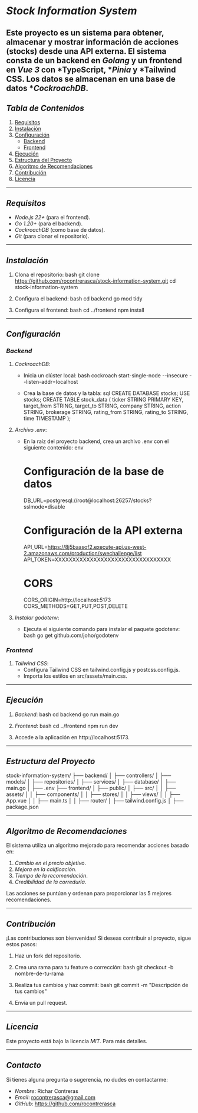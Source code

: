 # *Stock Information System*

Este proyecto es un sistema para obtener, almacenar y mostrar información de acciones (stocks) desde una API externa. El sistema consta de un backend en *Golang* y un frontend en *Vue 3* con *TypeScript, **Pinia* y *Tailwind CSS. Los datos se almacenan en una base de datos **CockroachDB*.
---

## *Tabla de Contenidos*

1. [Requisitos](#requisitos)
2. [Instalación](#instalación)
3. [Configuración](#configuración)
   - [Backend](#backend)
   - [Frontend](#frontend)
4. [Ejecución](#ejecución)
5. [Estructura del Proyecto](#estructura-del-proyecto)
6. [Algoritmo de Recomendaciones](#algoritmo-de-recomendaciones)
7. [Contribución](#contribución)
8. [Licencia](#licencia)

---

## *Requisitos*

- *Node.js 22+* (para el frontend).
- *Go 1.20+* (para el backend).
- *CockroachDB* (como base de datos).
- *Git* (para clonar el repositorio).

---

## *Instalación*

1. Clona el repositorio:
   bash
   git clone https://github.com/rocontrerasca/stock-information-system.git
   cd stock-information-system
   

2. Configura el backend:
   bash
   cd backend
   go mod tidy
   

3. Configura el frontend:
   bash
   cd ../frontend
   npm install
   

---

## *Configuración*

### *Backend*

1. *CockroachDB*:
   - Inicia un clúster local:
     bash
     cockroach start-single-node --insecure --listen-addr=localhost
     
   - Crea la base de datos y la tabla:
     sql
     CREATE DATABASE stocks;
     USE stocks;
     CREATE TABLE stock_data (
         ticker STRING PRIMARY KEY,
         target_from STRING,
         target_to STRING,
         company STRING,
         action STRING,
         brokerage STRING,
         rating_from STRING,
         rating_to STRING,
         time TIMESTAMP
     );
     

2. *Archivo .env*:
   - En la raíz del proyecto backend, crea un archivo .env con el siguiente contenido:
     env
     # Configuración de la base de datos
     DB_URL=postgresql://root@localhost:26257/stocks?sslmode=disable

     # Configuración de la API externa
     API_URL=https://8j5baasof2.execute-api.us-west-2.amazonaws.com/production/swechallenge/list
     API_TOKEN=XXXXXXXXXXXXXXXXXXXXXXXXXXXXXXXXX
     
     # CORS
     CORS_ORIGIN=http://localhost:5173
     CORS_METHODS=GET,PUT,POST,DELETE

3. *Instalar godotenv*:
   - Ejecuta el siguiente comando para instalar el paquete godotenv:
     bash
     go get github.com/joho/godotenv
     

### *Frontend*

1. *Tailwind CSS*:
   - Configura Tailwind CSS en tailwind.config.js y postcss.config.js.
   - Importa los estilos en src/assets/main.css.

---

## *Ejecución*

1. *Backend*:
   bash
   cd backend
   go run main.go
   

2. *Frontend*:
   bash
   cd ../frontend
   npm run dev
   

3. Accede a la aplicación en http://localhost:5173.

---

## *Estructura del Proyecto*


stock-information-system/
├── backend/
│   ├── controllers/
│   ├── models/
│   ├── repositories/
│   ├── services/
│   ├── database/
│   ├── main.go
│   ├── .env
├── frontend/
│   ├── public/
│   ├── src/
│   │   ├── assets/
│   │   ├── components/
│   │   ├── stores/
│   │   ├── views/
│   │   ├── App.vue
│   │   ├── main.ts
│   │   ├── router/
│   ├── tailwind.config.js
│   ├── package.json


---

## *Algoritmo de Recomendaciones*

El sistema utiliza un algoritmo mejorado para recomendar acciones basado en:

1. *Cambio en el precio objetivo*.
2. *Mejora en la calificación*.
3. *Tiempo de la recomendación*.
4. *Credibilidad de la correduría*.

Las acciones se puntúan y ordenan para proporcionar las 5 mejores recomendaciones.

---

## *Contribución*

¡Las contribuciones son bienvenidas! Si deseas contribuir al proyecto, sigue estos pasos:

1. Haz un fork del repositorio.
2. Crea una rama para tu feature o corrección:
   bash
   git checkout -b nombre-de-tu-rama
   
3. Realiza tus cambios y haz commit:
   bash
   git commit -m "Descripción de tus cambios"
   
4. Envía un pull request.

---

## *Licencia*

Este proyecto está bajo la licencia *MIT*. Para más detalles.

---

## *Contacto*

Si tienes alguna pregunta o sugerencia, no dudes en contactarme:

- *Nombre*: Richar Contreras
- *Email*: rocontrerasca@gmail.com
- *GitHub*: https://github.com/rocontrerasca
